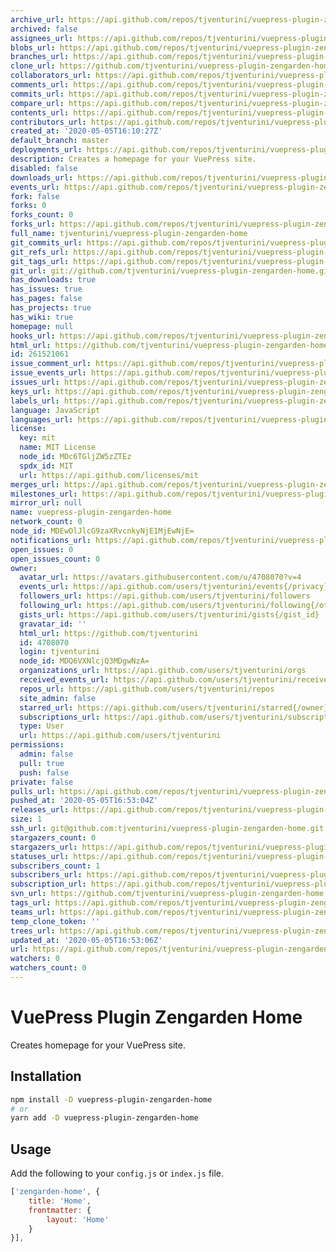 ```yaml
---
archive_url: https://api.github.com/repos/tjventurini/vuepress-plugin-zengarden-home/{archive_format}{/ref}
archived: false
assignees_url: https://api.github.com/repos/tjventurini/vuepress-plugin-zengarden-home/assignees{/user}
blobs_url: https://api.github.com/repos/tjventurini/vuepress-plugin-zengarden-home/git/blobs{/sha}
branches_url: https://api.github.com/repos/tjventurini/vuepress-plugin-zengarden-home/branches{/branch}
clone_url: https://github.com/tjventurini/vuepress-plugin-zengarden-home.git
collaborators_url: https://api.github.com/repos/tjventurini/vuepress-plugin-zengarden-home/collaborators{/collaborator}
comments_url: https://api.github.com/repos/tjventurini/vuepress-plugin-zengarden-home/comments{/number}
commits_url: https://api.github.com/repos/tjventurini/vuepress-plugin-zengarden-home/commits{/sha}
compare_url: https://api.github.com/repos/tjventurini/vuepress-plugin-zengarden-home/compare/{base}...{head}
contents_url: https://api.github.com/repos/tjventurini/vuepress-plugin-zengarden-home/contents/{+path}
contributors_url: https://api.github.com/repos/tjventurini/vuepress-plugin-zengarden-home/contributors
created_at: '2020-05-05T16:10:27Z'
default_branch: master
deployments_url: https://api.github.com/repos/tjventurini/vuepress-plugin-zengarden-home/deployments
description: Creates a homepage for your VuePress site.
disabled: false
downloads_url: https://api.github.com/repos/tjventurini/vuepress-plugin-zengarden-home/downloads
events_url: https://api.github.com/repos/tjventurini/vuepress-plugin-zengarden-home/events
fork: false
forks: 0
forks_count: 0
forks_url: https://api.github.com/repos/tjventurini/vuepress-plugin-zengarden-home/forks
full_name: tjventurini/vuepress-plugin-zengarden-home
git_commits_url: https://api.github.com/repos/tjventurini/vuepress-plugin-zengarden-home/git/commits{/sha}
git_refs_url: https://api.github.com/repos/tjventurini/vuepress-plugin-zengarden-home/git/refs{/sha}
git_tags_url: https://api.github.com/repos/tjventurini/vuepress-plugin-zengarden-home/git/tags{/sha}
git_url: git://github.com/tjventurini/vuepress-plugin-zengarden-home.git
has_downloads: true
has_issues: true
has_pages: false
has_projects: true
has_wiki: true
homepage: null
hooks_url: https://api.github.com/repos/tjventurini/vuepress-plugin-zengarden-home/hooks
html_url: https://github.com/tjventurini/vuepress-plugin-zengarden-home
id: 261521061
issue_comment_url: https://api.github.com/repos/tjventurini/vuepress-plugin-zengarden-home/issues/comments{/number}
issue_events_url: https://api.github.com/repos/tjventurini/vuepress-plugin-zengarden-home/issues/events{/number}
issues_url: https://api.github.com/repos/tjventurini/vuepress-plugin-zengarden-home/issues{/number}
keys_url: https://api.github.com/repos/tjventurini/vuepress-plugin-zengarden-home/keys{/key_id}
labels_url: https://api.github.com/repos/tjventurini/vuepress-plugin-zengarden-home/labels{/name}
language: JavaScript
languages_url: https://api.github.com/repos/tjventurini/vuepress-plugin-zengarden-home/languages
license:
  key: mit
  name: MIT License
  node_id: MDc6TGljZW5zZTEz
  spdx_id: MIT
  url: https://api.github.com/licenses/mit
merges_url: https://api.github.com/repos/tjventurini/vuepress-plugin-zengarden-home/merges
milestones_url: https://api.github.com/repos/tjventurini/vuepress-plugin-zengarden-home/milestones{/number}
mirror_url: null
name: vuepress-plugin-zengarden-home
network_count: 0
node_id: MDEwOlJlcG9zaXRvcnkyNjE1MjEwNjE=
notifications_url: https://api.github.com/repos/tjventurini/vuepress-plugin-zengarden-home/notifications{?since,all,participating}
open_issues: 0
open_issues_count: 0
owner:
  avatar_url: https://avatars.githubusercontent.com/u/4708070?v=4
  events_url: https://api.github.com/users/tjventurini/events{/privacy}
  followers_url: https://api.github.com/users/tjventurini/followers
  following_url: https://api.github.com/users/tjventurini/following{/other_user}
  gists_url: https://api.github.com/users/tjventurini/gists{/gist_id}
  gravatar_id: ''
  html_url: https://github.com/tjventurini
  id: 4708070
  login: tjventurini
  node_id: MDQ6VXNlcjQ3MDgwNzA=
  organizations_url: https://api.github.com/users/tjventurini/orgs
  received_events_url: https://api.github.com/users/tjventurini/received_events
  repos_url: https://api.github.com/users/tjventurini/repos
  site_admin: false
  starred_url: https://api.github.com/users/tjventurini/starred{/owner}{/repo}
  subscriptions_url: https://api.github.com/users/tjventurini/subscriptions
  type: User
  url: https://api.github.com/users/tjventurini
permissions:
  admin: false
  pull: true
  push: false
private: false
pulls_url: https://api.github.com/repos/tjventurini/vuepress-plugin-zengarden-home/pulls{/number}
pushed_at: '2020-05-05T16:53:04Z'
releases_url: https://api.github.com/repos/tjventurini/vuepress-plugin-zengarden-home/releases{/id}
size: 1
ssh_url: git@github.com:tjventurini/vuepress-plugin-zengarden-home.git
stargazers_count: 0
stargazers_url: https://api.github.com/repos/tjventurini/vuepress-plugin-zengarden-home/stargazers
statuses_url: https://api.github.com/repos/tjventurini/vuepress-plugin-zengarden-home/statuses/{sha}
subscribers_count: 1
subscribers_url: https://api.github.com/repos/tjventurini/vuepress-plugin-zengarden-home/subscribers
subscription_url: https://api.github.com/repos/tjventurini/vuepress-plugin-zengarden-home/subscription
svn_url: https://github.com/tjventurini/vuepress-plugin-zengarden-home
tags_url: https://api.github.com/repos/tjventurini/vuepress-plugin-zengarden-home/tags
teams_url: https://api.github.com/repos/tjventurini/vuepress-plugin-zengarden-home/teams
temp_clone_token: ''
trees_url: https://api.github.com/repos/tjventurini/vuepress-plugin-zengarden-home/git/trees{/sha}
updated_at: '2020-05-05T16:53:06Z'
url: https://api.github.com/repos/tjventurini/vuepress-plugin-zengarden-home
watchers: 0
watchers_count: 0
---
```


# VuePress Plugin Zengarden Home

Creates homepage for your VuePress site.

## Installation

```bash
npm install -D vuepress-plugin-zengarden-home
# or
yarn add -D vuepress-plugin-zengarden-home
```

## Usage

Add the following to your `config.js` or `index.js` file.

```javascript
['zengarden-home', {
    title: 'Home',
    frontmatter: {
        layout: 'Home'
    }
}],
```
